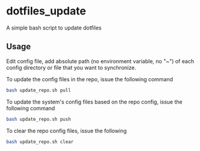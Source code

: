 # dotfiles_update
A simple bash script to update dotfiles

Usage
----------------
Edit config file, add absolute path (no environment variable, no "~") of each config directory or file that you want to synchronize.

To update the config files in the repo, issue the following command
```bash
bash update_repo.sh pull
```

To update the system's config files based on the repo config, issue the following command
```bash
bash update_repo.sh push
```

To clear the repo config files, issue the following
```bash
bash update_repo.sh clear
```
